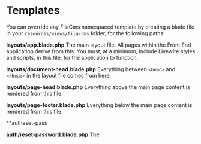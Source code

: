 # Templates

You can override any FilaCms namespaced template by creating a blade file in your `resources/views/fila-cms` folder, for the following paths:

**layouts/app.blade.php**
The main layout file.  All pages within the Front End application derive from this.  You must, at a minimum, include Livewire styles and scripts, in this file, for the application to function.

**layouts/document-head.blade.php**
Everything between `<head>` and `</head>` in the layout file comes from here.

**layouts/page-head.blade.php**
Everything above the main page content is rendered from this file

**layouts/page-footer.blade.php**
Everything below the main page content is rendered from this file.

**autheset-pass

**auth/reset-password.blade.php**
The